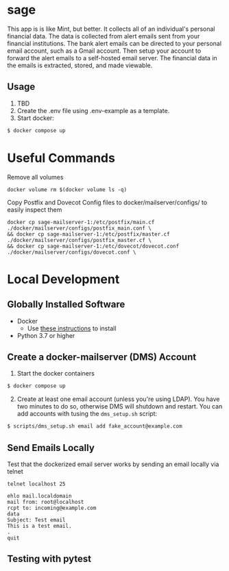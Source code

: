# sage

This app is is like Mint, but better. It collects all of an individual's personal financial data. The data is collected from alert emails sent from your financial institutions. The bank alert emails can be directed to your personal email account, such as a Gmail account. Then setup your account to forward the alert emails to a self-hosted email server. The financial data in the emails is extracted, stored, and made viewable. 

## Usage
1. TBD
2. Create the .env file using .env-example as a template.
3. Start docker:
```bash
$ docker compose up
```

# Useful Commands
Remove all volumes
```
docker volume rm $(docker volume ls -q)
```

Copy Postfix and Dovecot Config files to docker/mailserver/configs/ to easily inspect them
```
docker cp sage-mailserver-1:/etc/postfix/main.cf ./docker/mailserver/configs/postfix_main.conf \
&& docker cp sage-mailserver-1:/etc/postfix/master.cf ./docker/mailserver/configs/postfix_master.cf \
&& docker cp sage-mailserver-1:/etc/dovecot/dovecot.conf ./docker/mailserver/configs/dovecot.conf \
```

# Local Development

## Globally Installed Software
- Docker
  - Use [these instructions](https://docs.docker.com/engine/install/) to install 
- Python 3.7 or higher

## Create a docker-mailserver (DMS) Account
1. Start the docker containers
```bash
$ docker compose up
```
2. Create at least one email account (unless you're using LDAP). You have two minutes to do so, otherwise DMS will shutdown and restart. You can add accounts with tusing the `dms_setup.sh` script:
```bash
$ scripts/dms_setup.sh email add fake_account@example.com
```

## Send Emails Locally
Test that the dockerized email server works by sending an email locally via telnet
```
telnet localhost 25

ehlo mail.localdomain
mail from: root@localhost
rcpt to: incoming@example.com
data
Subject: Test email 
This is a test email.
.
quit
```

## Testing with pytest